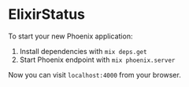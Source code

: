 # ElixirStatus

To start your new Phoenix application:

1. Install dependencies with `mix deps.get`
2. Start Phoenix endpoint with `mix phoenix.server`

Now you can visit `localhost:4000` from your browser.
